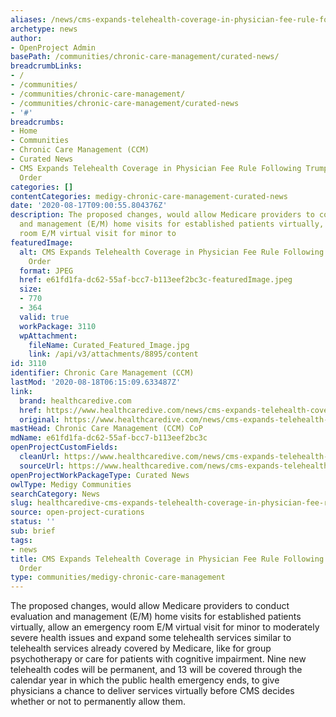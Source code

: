 ```yaml
---
aliases: /news/cms-expands-telehealth-coverage-in-physician-fee-rule-following-trump-executive-order
archetype: news
author:
- OpenProject Admin
basePath: /communities/chronic-care-management/curated-news/
breadcrumbLinks:
- /
- /communities/
- /communities/chronic-care-management/
- /communities/chronic-care-management/curated-news
- '#'
breadcrumbs:
- Home
- Communities
- Chronic Care Management (CCM)
- Curated News
- CMS Expands Telehealth Coverage in Physician Fee Rule Following Trump Executive
  Order
categories: []
contentCategories: medigy-chronic-care-management-curated-news
date: '2020-08-17T09:00:55.804376Z'
description: The proposed changes, would allow Medicare providers to conduct evaluation
  and management (E/M) home visits for established patients virtually, allow an emergency
  room E/M virtual visit for minor to
featuredImage:
  alt: CMS Expands Telehealth Coverage in Physician Fee Rule Following Trump Executive
    Order
  format: JPEG
  href: e61fd1fa-dc62-55af-bcc7-b113eef2bc3c-featuredImage.jpeg
  size:
  - 770
  - 364
  valid: true
  workPackage: 3110
  wpAttachment:
    fileName: Curated_Featured_Image.jpg
    link: /api/v3/attachments/8895/content
id: 3110
identifier: Chronic Care Management (CCM)
lastMod: '2020-08-18T06:15:09.633487Z'
link:
  brand: healthcaredive.com
  href: https://www.healthcaredive.com/news/cms-expands-telehealth-coverage-in-physician-fee-rule-following-trump-execu/582850/
  original: https://www.healthcaredive.com/news/cms-expands-telehealth-coverage-in-physician-fee-rule-following-trump-execu/582850/
mastHead: Chronic Care Management (CCM) CoP
mdName: e61fd1fa-dc62-55af-bcc7-b113eef2bc3c
openProjectCustomFields:
  cleanUrl: https://www.healthcaredive.com/news/cms-expands-telehealth-coverage-in-physician-fee-rule-following-trump-execu/582850/
  sourceUrl: https://www.healthcaredive.com/news/cms-expands-telehealth-coverage-in-physician-fee-rule-following-trump-execu/582850/
openProjectWorkPackageType: Curated News
owlType: Medigy Communities
searchCategory: News
slug: healthcaredive-cms-expands-telehealth-coverage-in-physician-fee-rule-following-trump-executive-order
source: open-project-curations
status: ''
sub: brief
tags:
- news
title: CMS Expands Telehealth Coverage in Physician Fee Rule Following Trump Executive
  Order
type: communities/medigy-chronic-care-management
---
```


The proposed changes, would allow Medicare providers to conduct evaluation and management (E/M) home visits for established patients virtually, allow an emergency room E/M virtual visit for minor to moderately severe health issues and expand some telehealth services similar to telehealth services already covered by Medicare, like for group psychotherapy or care for patients with cognitive impairment. Nine new telehealth codes will be permanent, and 13 will be covered through the calendar year in which the public health emergency ends, to give physicians a chance to deliver services virtually before CMS decides whether or not to permanently allow them.